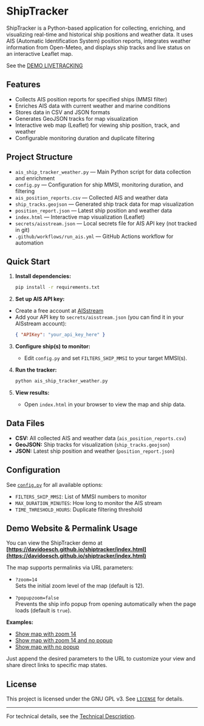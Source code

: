 
# ShipTracker

ShipTracker is a Python-based application for collecting, enriching, and visualizing real-time and historical ship positions and weather data. It uses AIS (Automatic Identification System) position reports, integrates weather information from Open-Meteo, and displays ship tracks and live status on an interactive Leaflet map.

See the [DEMO LIVETRACKING](https://davidoesch.github.io/shiptracker/index.html)

## Features

- Collects AIS position reports for specified ships (MMSI filter)
- Enriches AIS data with current weather and marine conditions
- Stores data in CSV and JSON formats
- Generates GeoJSON tracks for map visualization
- Interactive web map (Leaflet) for viewing ship position, track, and weather
- Configurable monitoring duration and duplicate filtering

## Project Structure

- `ais_ship_tracker_weather.py` — Main Python script for data collection and enrichment
- `config.py` — Configuration for ship MMSI, monitoring duration, and filtering
- `ais_position_reports.csv` — Collected AIS and weather data
- `ship_tracks.geojson` — Generated ship track data for map visualization
- `position_report.json` — Latest ship position and weather data
- `index.html` — Interactive map visualization (Leaflet)
- `secrets/aisstream.json` — Local secrets file for AIS API key (not tracked in git)
- `.github/workflows/run_ais.yml` — GitHub Actions workflow for automation

## Quick Start

1. **Install dependencies:**
   ```sh
   pip install -r requirements.txt
   ```

2. **Set up AIS API key:**
- Create a free account at [AISstream](https://aisstream.io/accounts/register)
- Add your API key to `secrets/aisstream.json` (you can find it in your AISstream account):
     ```json
     { "APIKey": "your_api_key_here" }
     ```

3. **Configure ship(s) to monitor:**
   - Edit `config.py` and set `FILTERS_SHIP_MMSI` to your target MMSI(s).

4. **Run the tracker:**
   ```sh
   python ais_ship_tracker_weather.py
   ```

5. **View results:**
   - Open `index.html` in your browser to view the map and ship data.

## Data Files

- **CSV:** All collected AIS and weather data (`ais_position_reports.csv`)
- **GeoJSON:** Ship tracks for visualization (`ship_tracks.geojson`)
- **JSON:** Latest ship position and weather (`position_report.json`)

## Configuration

See [`config.py`](config.py) for all available options:
- `FILTERS_SHIP_MMSI`: List of MMSI numbers to monitor
- `MAX_DURATION_MINUTES`: How long to monitor the AIS stream
- `TIME_THRESHOLD_HOURS`: Duplicate filtering threshold

## Demo Website & Permalink Usage

You can view the ShipTracker demo at  
**[https://davidoesch.github.io/shiptracker/index.html](https://davidoesch.github.io/shiptracker/index.html)**

The map supports permalinks via URL parameters:

- `?zoom=14`  
  Sets the initial zoom level of the map (default is 12).

- `?popupzoom=false`  
  Prevents the ship info popup from opening automatically when the page loads (default is `true`).

**Examples:**

- [Show map with zoom 14](https://davidoesch.github.io/shiptracker/index.html?zoom=14)
- [Show map with zoom 14 and no popup](https://davidoesch.github.io/shiptracker/index.html?zoom=14&popupzoom=false)
- [Show map with no popup](https://davidoesch.github.io/shiptracker/index.html?popupzoom=false)

Just append the desired parameters to the URL to customize your view and share direct links to specific map states.

## License

This project is licensed under the GNU GPL v3. See [`LICENSE`](LICENSE) for details.

---

For technical details, see the [Technical Description](https://deepwiki.com/davidoesch/shiptracker/1-overview).


